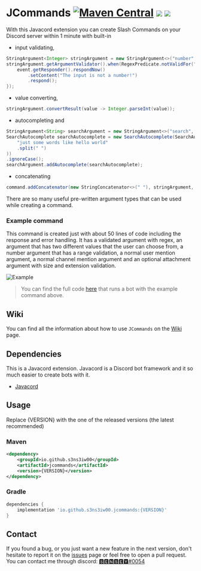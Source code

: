 # JCommands [![Maven Central](https://img.shields.io/maven-central/v/io.github.s3ns3iw00/jcommands?label=Latest%20version)](https://github.com/S3nS3IW00/JCommands/releases/latest) [![](https://img.shields.io/badge/Javadoc-Latest-green)](https://s3ns3iw00.github.io/JCommands/javadoc/7.0.0) [![](https://img.shields.io/badge/Javacord-3.8.0-blue)](https://github.com/Javacord/Javacord)

With this Javacord extension you can create Slash Commands on your Discord server within 1 minute with built-in
- input validating,
```java  
StringArgument<Integer> stringArgument = new StringArgument<>("number", "A number", Integer.class);  
stringArgument.getArgumentValidator().when(RegexPredicate.notValidFor("\\d+")).thenRespond(event -> {  
    event.getResponder().respondNow()  
        .setContent("The input is not a number!")  
        .respond();  
});  
```  
- value converting,
```java  
stringArgument.convertResult(value -> Integer.parseInt(value));  
```  
- autocompleting and
```java  
StringArgument<String> searchArgument = new StringArgument<>("search", "Start typing", String.class);  
SearchAutocomplete searchAutocomplete = new SearchAutocomplete(SearchAutocomplete.SearchType.CONTAINS, Arrays.asList(  
    "just some words like hello world"  
    .split(" ")  
))  
.ignoreCase();  
searchArgument.addAutocomplete(searchAutocomplete);  
```  
- concatenating
```java  
command.addConcatenator(new StringConcatenator<>(" "), stringArgument, searchArgument);  
```  

There are so many useful pre-written argument types that can be used while creating a command.

### Example command
This command is created just with about 50 lines of code including the response and error handling. It has a validated
argument with regex, an argument that has two different values that the user can choose from, a number argument that has
a range validation, a normal user mention argument, a normal channel mention argument and an optional attachment argument
with size and extension validation.

![Example](https://imgur.com/swqZYXH.png)

> You can find the full code [here](https://github.com/S3nS3IW00/JCommands/blob/master/src/test/java/me/s3ns3iw00/jcommands/TestMain.java) that runs a bot with the example command above.

## Wiki

You can find all the information about how to use `JCommands` on the [Wiki](https://github.com/S3nS3IW00/JCommands/wiki)
page.

## Dependencies

This is a Javacord extension. Javacord is a Discord bot framework and it so much easier to create
bots with it.

- [Javacord](https://github.com/Javacord/Javacord)

## Usage
Replace {VERSION} with the one of the released versions (the latest recommended)

### Maven
```xml  
<dependency>  
    <groupId>io.github.s3ns3iw00</groupId>  
    <artifactId>jcommands</artifactId>  
    <version>{VERSION}</version>  
</dependency>  
```  

### Gradle
```groovy  
dependencies {  
    implementation 'io.github.s3ns3iw00.jcommands:{VERSION}'  
}  
```  

## Contact

If you found a bug, or you just want a new feature in the next version, don't hesitate to report it on
the [issues](https://github.com/S3nS3IW00/JCommands/issues) page or feel free to open a pull request. You can contact me through
discord: [🆂🅴🅽🆂🅴🆈#0054](https://discord.com/users/249674530077802496)
